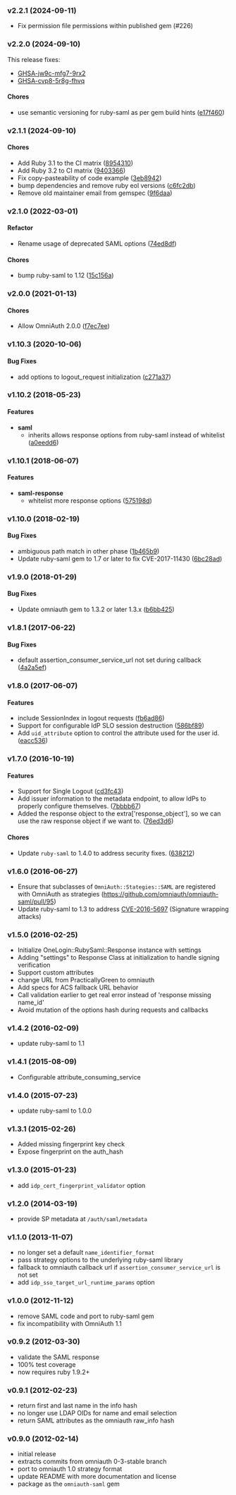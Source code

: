 <a name="v2.2.1"></a>
### v2.2.1 (2024-09-11)

* Fix permission file permissions within published gem (#226)

<a name="v2.2.0"></a>
### v2.2.0 (2024-09-10)

This release fixes:

* [GHSA-jw9c-mfg7-9rx2](https://github.com/SAML-Toolkits/ruby-saml/security/advisories/GHSA-jw9c-mfg7-9rx2)
* [GHSA-cvp8-5r8g-fhvq](https://github.com/omniauth/omniauth-saml/security/advisories/GHSA-cvp8-5r8g-fhvq)

#### Chores

* use semantic versioning for ruby-saml as per gem build hints ([e17f460](/../../commit/e17f460))

<a name="v2.1.1"></a>
### v2.1.1 (2024-09-10)

#### Chores

* Add Ruby 3.1 to the CI matrix ([8954310](/../../commit/8954310))
* Add Ruby 3.2 to CI matrix ([9403366](/../../commit/9403366))
* Fix copy-pasteability of code example ([3eb8942](/../../commit/3eb8942))
* bump dependencies and remove ruby eol versions  ([c6fc2db](/../../commit/c6fc2db))
* Remove old maintainer email from gemspec ([9f6daa](/../../commit/9f6daa))

<a name="v2.1.0"></a>
### v2.1.0 (2022-03-01)


#### Refactor

* Rename usage of deprecated SAML options  ([74ed8df](/../../commit/74ed8df))

#### Chores

* bump ruby-saml to 1.12  ([15c156a](/../../commit/15c156a))

<a name="v2.0.0"></a>
### v2.0.0 (2021-01-13)


#### Chores

* Allow OmniAuth 2.0.0	 ([f7ec7ee](/../../commit/f7ec7ee))


<a name="v1.10.3"></a>
### v1.10.3 (2020-10-06)


#### Bug Fixes

* add options to logout_request initialization	 ([c271a37](/../../commit/c271a37))


<a name="v1.10.2"></a>
### v1.10.2 (2018-05-23)


#### Features

* **saml**
  * inherits allows response options from ruby-saml instead of whitelist	 ([a0eedd6](/../../commit/a0eedd6))


<a name="v1.10.1"></a>
### v1.10.1 (2018-06-07)


#### Features

* **saml-response**
  * whitelist more response options	 ([575198d](/../../commit/575198d))


<a name="v1.10.0"></a>
### v1.10.0 (2018-02-19)


#### Bug Fixes

* ambiguous path match in other phase	 ([1b465b9](/../../commit/1b465b9))
* Update ruby-saml gem to 1.7 or later to fix CVE-2017-11430 ([6bc28ad](/../../commit/6bc28ad))


<a name="v1.9.0"></a>
### v1.9.0 (2018-01-29)


#### Bug Fixes

* Update omniauth gem to 1.3.2 or later 1.3.x	 ([b6bb425](/../../commit/b6bb425))


<a name="v1.8.1"></a>
### v1.8.1 (2017-06-22)


#### Bug Fixes

* default assertion_consumer_service_url not set during callback	 ([4a2a5ef](/../../commit/4a2a5ef))


<a name="v1.8.0"></a>
### v1.8.0 (2017-06-07)


#### Features

* include SessionIndex in logout requests	 ([fb6ad86](/../../commit/fb6ad86))
* Support for configurable IdP SLO session destruction	 ([586bf89](/../../commit/586bf89))
* Add `uid_attribute` option to control the attribute used for the user id.	 ([eacc536](/../../commit/eacc536))


<a name="v1.7.0"></a>
### v1.7.0 (2016-10-19)

#### Features

* Support for Single Logout	 ([cd3fc43](/../../commit/cd3fc43))
* Add issuer information to the metadata endpoint, to allow IdPs to properly configure themselves.	 ([7bbbb67](/../../commit/7bbbb67))
* Added the response object to the extra['response_object'], so we can use the raw response object if we want to.	 ([76ed3d6](/../../commit/76ed3d6))

#### Chores

* Update `ruby-saml` to 1.4.0 to address security fixes. ([638212](/../../commit/638212))

<a name="v1.6.0"></a>
### v1.6.0 (2016-06-27)
* Ensure that subclasses of `OmniAuth::Stategies::SAML` are registered with OmniAuth as strategies (https://github.com/omniauth/omniauth-saml/pull/95)
* Update ruby-saml to 1.3 to address [CVE-2016-5697](https://cve.mitre.org/cgi-bin/cvename.cgi?name=CVE-2016-5697) (Signature wrapping attacks)

<a name="v1.5.0"></a>
### v1.5.0 (2016-02-25)

* Initialize OneLogin::RubySaml::Response instance with settings
* Adding "settings" to Response Class at initialization to handle signing verification
* Support custom attributes
* change URL from PracticallyGreen to omniauth
* Add specs for ACS fallback URL behavior
* Call validation earlier to get real error instead of 'response missing name_id'
* Avoid mutation of the options hash during requests and callbacks

<a name="v1.4.2"></a>
### v1.4.2 (2016-02-09)

* update ruby-saml to 1.1

<a name="v1.4.1"></a>
### v1.4.1 (2015-08-09)

* Configurable attribute_consuming_service

<a name="v1.4.0"></a>
### v1.4.0 (2015-07-23)

* update ruby-saml to 1.0.0

<a name="v1.3.1"></a>
### v1.3.1 (2015-02-26)

* Added missing fingerprint key check
* Expose fingerprint on the auth_hash

<a name="v1.3.0"></a>
### v1.3.0 (2015-01-23)

* add `idp_cert_fingerprint_validator` option

<a name="v1.2.0"></a>
### v1.2.0 (2014-03-19)

* provide SP metadata at `/auth/saml/metadata`

<a name="v1.1.0"></a>
### v1.1.0 (2013-11-07)

* no longer set a default `name_identifier_format`
* pass strategy options to the underlying ruby-saml library
* fallback to omniauth callback url if `assertion_consumer_service_url` is not set
* add `idp_sso_target_url_runtime_params` option

<a name="v1.0.0"></a>
### v1.0.0 (2012-11-12)

* remove SAML code and port to ruby-saml gem
* fix incompatibility with OmniAuth 1.1

<a name="v0.9.2"></a>
### v0.9.2 (2012-03-30)

* validate the SAML response
* 100% test coverage
* now requires ruby 1.9.2+

<a name="v0.9.1"></a>
### v0.9.1 (2012-02-23)

* return first and last name in the info hash
* no longer use LDAP OIDs for name and email selection
* return SAML attributes as the omniauth raw_info hash

<a name="v0.9.0"></a>
### v0.9.0 (2012-02-14)

* initial release
* extracts commits from omniauth 0-3-stable branch
* port to omniauth 1.0 strategy format
* update README with more documentation and license
* package as the `omniauth-saml` gem

